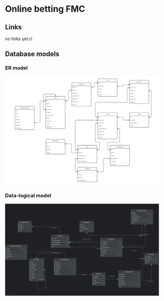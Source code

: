 # Online betting FMC

## Links
no links yet://

## Database models

### ER model
![er-model](./public/img/er_model.jpeg)

### Data-logical model
![logical-model](./public/img/logicla_data_model.jpeg)
